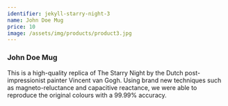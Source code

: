 ```yaml
---
identifier: jekyll-starry-night-3
name: John Doe Mug
price: 10
image: /assets/img/products/product3.jpg
---
```


### John Doe Mug

This is a high-quality replica of The Starry Night by the Dutch post-impressionist painter Vincent van Gogh. Using brand new techniques such as magneto-reluctance and capacitive reactance, we were able to reproduce the original colours with a 99.99% accuracy.
